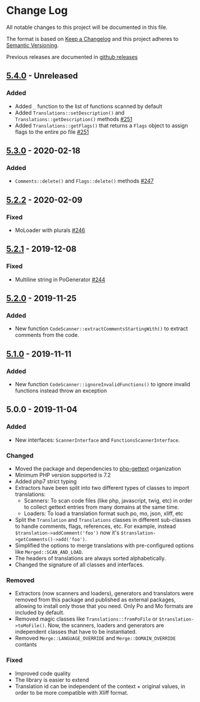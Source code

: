 # Change Log

All notable changes to this project will be documented in this file.

The format is based on [Keep a Changelog](http://keepachangelog.com/)
and this project adheres to [Semantic Versioning](http://semver.org/).

Previous releases are documented in [github releases](https://github.com/oscarotero/Gettext/releases)

## [5.4.0] - Unreleased
### Added
- Added `_` function to the list of functions scanned by default
- Added `Translations::setDescription()` and `Translations::getDescription()` methods [#251]
- Added `Translations::getFlags()` that returns a `Flags` object to assign flags to the entire po file [#251]

## [5.3.0] - 2020-02-18
### Added
- `Comments::delete()` and `Flags::delete()` methods [#247]

## [5.2.2] - 2020-02-09
### Fixed
- MoLoader with plurals [#246]

## [5.2.1] - 2019-12-08
### Fixed
- Multiline string in PoGenerator [#244]

## [5.2.0] - 2019-11-25
### Added
- New function `CodeScanner::extractCommentsStartingWith()` to extract comments from the code.

## [5.1.0] - 2019-11-11
### Added
- New function `CodeScanner::ignoreInvalidFunctions()` to ignore invalid functions instead throw an exception

## 5.0.0 - 2019-11-04
### Added
- New interfaces: `ScannerInterface` and `FunctionsScannerInterface`.

### Changed
- Moved the package and dependencies to [php-gettext](https://github.com/php-gettext) organization
- Minimum PHP version supported is 7.2
- Added php7 strict typing
- Extractors have been split into two different types of classes to import translations:
  - Scanners: To scan code files (like php, javascript, twig, etc) in order to collect gettext entries from many domains at the same time.
  - Loaders: To load a translation format such po, mo, json, xliff, etc
- Split the `Translation` and `Translations` classes in different sub-classes to handle comments, flags, references, etc. For example, instead `$translation->addComment('foo')` now it's `$translation->getComments()->add('foo')`.
- Simplified the options to merge translations with pre-configured options like `Merged::SCAN_AND_LOAD`.
- The headers of translations are always sorted alphabetically.
- Changed the signature of all classes and interfaces.

### Removed
- Extractors (now scanners and loaders), generators and translators were removed from this package and published as external packages, allowing to install only those that you need. Only Po and Mo formats are included by default.
- Removed magic classes like `Translations::fromPoFile` or `$translation->toMoFile()`. Now, the scanners, loaders and generators are independent classes that have to be instantiated.
- Removed `Merge::LANGUAGE_OVERRIDE` and `Merge::DOMAIN_OVERRIDE` contants

### Fixed
- Improved code quality
- The library is easier to extend
- Translation id can be independent of the context + original values, in order to be more compatible with Xliff format.

[#244]: https://github.com/php-gettext/Gettext/issues/244
[#246]: https://github.com/php-gettext/Gettext/issues/246
[#247]: https://github.com/php-gettext/Gettext/issues/247
[#251]: https://github.com/php-gettext/Gettext/issues/251

[5.4.0]: https://github.com/php-gettext/Gettext/compare/v5.3.0...HEAD
[5.3.0]: https://github.com/php-gettext/Gettext/compare/v5.2.2...v5.3.0
[5.2.2]: https://github.com/php-gettext/Gettext/compare/v5.2.1...v5.2.2
[5.2.1]: https://github.com/php-gettext/Gettext/compare/v5.2.0...v5.2.1
[5.2.0]: https://github.com/php-gettext/Gettext/compare/v5.1.0...v5.2.0
[5.1.0]: https://github.com/php-gettext/Gettext/compare/v5.0.0...v5.1.0
